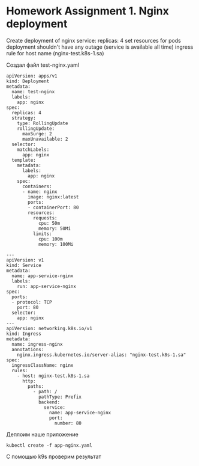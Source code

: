 # Homework Assignment 1. Nginx deployment

 Create deployment of nginx service:
 replicas: 4
 set resources for pods
 deployment shouldn't have any outage (service is available all time)
 ingress rule for host name (nginx-test.k8s-1.sa)

Создал файл test-nginx.yaml 

```
apiVersion: apps/v1
kind: Deployment
metadata:
  name: test-nginx
  labels:
    app: nginx
spec:
  replicas: 4
  strategy:
    type: RollingUpdate
    rollingUpdate:
      maxSurge: 2
      maxUnavailable: 2
  selector:
    matchLabels:
      app: nginx
  template:
    metadata:
      labels:
        app: nginx
    spec:
      containers:
      - name: nginx
        image: nginx:latest
        ports:
        - containerPort: 80
        resources:
          requests:
            cpu: 50m
            memory: 50Mi
          limits:
            cpu: 100m
            memory: 100Mi

---
apiVersion: v1
kind: Service
metadata:
  name: app-service-nginx
  labels:
    run: app-service-nginx
spec:
  ports:
  - protocol: TCP
    port: 80
  selector:
    app: nginx
---
apiVersion: networking.k8s.io/v1
kind: Ingress
metadata:
  name: ingress-nginx
  annotations:
    nginx.ingress.kubernetes.io/server-alias: "nginx-test.k8s-1.sa"
spec:
  ingressClassName: nginx
  rules:
    - host: nginx-test.k8s-1.sa
      http:
        paths:
          - path: /
            pathType: Prefix
            backend:
              service:
                name: app-service-nginx
                port:
                  number: 80
```
Деплоим наше приложение
```
kubectl create -f app-nginx.yaml
```

С помощью k9s проверим результат 


